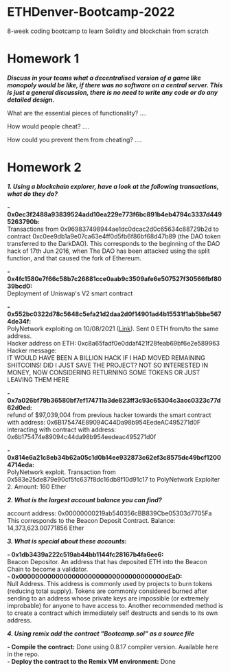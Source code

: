 # ETHDenver-Bootcamp-2022
8-week coding bootcamp to learn Solidity and blockchain from scratch


# Homework 1

***Discuss in your teams what a decentralised version of a game like monopoly would be like,
if there was no software on a central server. This is just a general discussion, there is no need to write any code or do any detailed
design.***

What are the essential pieces of functionality? 
....

How would people cheat?
....

How could you prevent them from cheating?
....


# Homework 2

***1. Using a blockchain explorer, have a look at the following transactions, what do they do?***

**- 0x0ec3f2488a93839524add10ea229e773f6bc891b4eb4794c3337d4495263790b:**  
   Transactions from 0x969837498944ae1dc0dcac2d0c65634c88729b2d to contract 0xc0ee9db1a9e07ca63e4ff0d5fb6f86bf68d47b89 (the DAO token transferred to the DarkDAO).
   This corresponds to the beginning of the DAO hack of 17th Jun 2016, when The DAO has been attacked using the split function, and that caused the fork of Ethereum.
   
**- 0x4fc1580e7f66c58b7c26881cce0aab9c3509afe6e507527f30566fbf8039bcd0:**  
   Deployment of Uniswap's V2 smart contract

**- 0x552bc0322d78c5648c5efa21d2daa2d0f14901ad4b15531f1ab5bbe5674de34f:**  
   PolyNetwork exploiting on 10/08/2021 ([Link](https://twitter.com/PolyNetwork2/status/1425073987164381196)). Sent 0 ETH from/to the same address.  
   Hacker address on ETH: 0xc8a65fadf0e0ddaf421f28feab69bf6e2e589963  
   Hacker message:  
   IT WOULD HAVE BEEN A BILLION HACK IF I HAD MOVED REMAINING SHITCOINS! DID I JUST SAVE THE PROJECT? NOT SO INTERESTED IN MONEY, NOW CONSIDERING RETURNING SOME TOKENS    OR JUST LEAVING THEM HERE
                   
**- 0x7a026bf79b36580bf7ef174711a3de823ff3c93c65304c3acc0323c77d62d0ed:**  
   refund of $97,039,004 from previous hacker towards the smart contract with address: 0x6B175474E89094C44Da98b954EedeAC495271d0F interacting with contract with address: 0x6b175474e89094c44da98b954eedeac495271d0f
   
**- 0x814e6a21c8eb34b62a05c1d0b14ee932873c62ef3c8575dc49bcf12004714eda:**  
   PolyNetwork exploit. Transaction from 0x583e25de879e90cf5fc637f8dc16db8f10d91c17 to PolyNetwork Exploiter 2. Amount: 160 Ether


***2. What is the largest account balance you can find?***

account address: 0x00000000219ab540356cBB839Cbe05303d7705Fa  
This corresponds to the Beacon Deposit Contract. Balance: 14,373,623.00771856 Ether
 
***3. What is special about these accounts:***

**- 0x1db3439a222c519ab44bb1144fc28167b4fa6ee6:**  
   Beacon Depositor. An address that has deposited ETH into the Beacon Chain to become a validator.  
**- 0x000000000000000000000000000000000000dEaD:**  
   Null Address. This address is commonly used by projects to burn tokens (reducing total supply).
   Tokens are commonly considered burned after sending to an address whose private keys are impossible (or extremely improbable) for anyone to have access to.
   Another recommended method is to create a contract which immediately self destructs and sends to its own address.
 
***4. Using remix add the contract "Bootcamp.sol" as a source file***

**- Compile the contract:** Done using 0.8.17 compiler version. Available here in the repo.  
**- Deploy the contract to the Remix VM environment:** Done  


